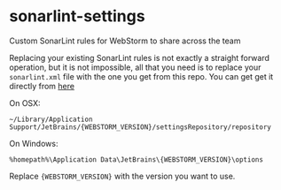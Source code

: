 # sonarlint-settings
Custom SonarLint rules for WebStorm to share across the team

Replacing your existing SonarLint rules is not exactly a straight forward operation, but it is not impossible, all that you need is to replace your `sonarlint.xml` file with the one you get from this repo. You can get get it directly from [here](https://raw.githubusercontent.com/skitsanosinc/sonarlint-settings/main/sonarlint.xml)


On OSX:
```
~/Library/Application Support/JetBrains/{WEBSTORM_VERSION}/settingsRepository/repository
```

On Windows:
```
%homepath%\Application Data\JetBrains\{WEBSTORM_VERSION}\options
```

Replace `{WEBSTORM_VERSION}` with the version you want to use.
